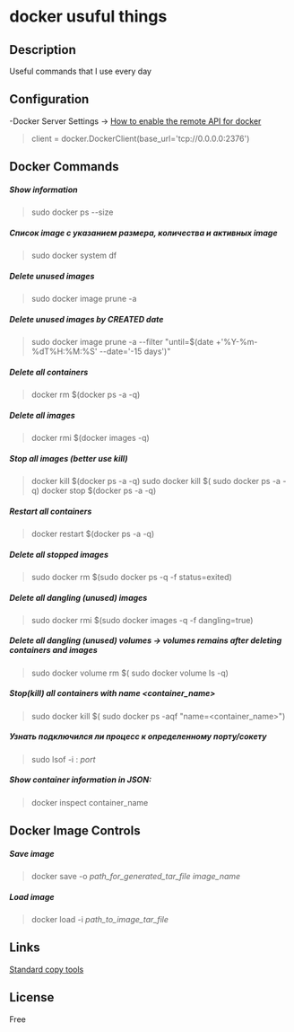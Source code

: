 # docker usuful things

## Description

Useful commands that I use every day

## Configuration

-Docker Server Settings -> [How to enable the remote API for docker](https://success.docker.com/article/how-do-i-enable-the-remote-api-for-dockerd)
>client = docker.DockerClient(base_url='tcp://0.0.0.0:2376')


## Docker Commands
 
##### Show information
>sudo docker ps --size

##### Список image с указанием размера, количества и активных image
>sudo docker system df

##### Delete unused images
>sudo docker image prune -a

##### Delete unused images by CREATED date
>sudo docker image prune -a --filter "until=$(date +'%Y-%m-%dT%H:%M:%S' --date='-15 days')"

##### Delete all containers
>docker rm $(docker ps -a -q)

##### Delete all images
>docker rmi $(docker images -q)

##### Stop all images (better use kill)
>docker kill $(docker ps -a -q)
>sudo docker kill $( sudo docker ps -a -q)
>docker stop $(docker ps -a -q)

##### Restart all containers
>docker restart $(docker ps -a -q)

##### Delete all stopped images
>sudo docker rm $(sudo docker ps -q -f status=exited)

##### Delete all dangling (unused) images
>sudo docker rmi $(sudo docker images -q -f dangling=true)

##### Delete all dangling (unused) volumes -> volumes remains after deleting containers and images
>sudo docker volume rm $( sudo docker volume ls -q) 

##### Stop(kill) all containers with name <container_name>
>sudo docker kill $( sudo docker ps -aqf "name=<container_name>")

##### Узнать  подключился ли процесс к определенному порту/сокету
>sudo lsof -i : *port*

##### Show container information in JSON:
>docker inspect container_name


## Docker Image Controls

##### Save image
>docker save -o *path_for_generated_tar_file* *image_name*

##### Load image
>docker load -i *path_to_image_tar_file*

## Links

[Standard copy tools](https://www.shellhacks.com/ru/copy-files-ssh-10-examples/)

## License

Free